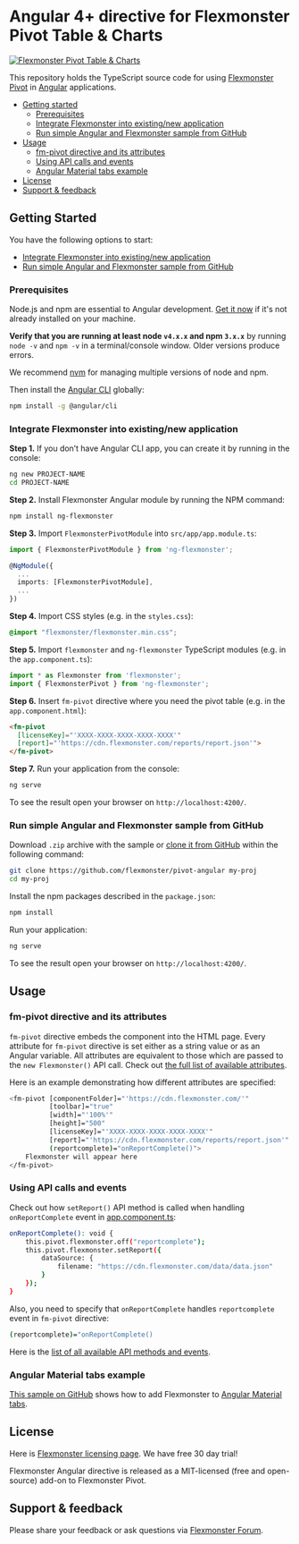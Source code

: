 # Angular 4+ directive for Flexmonster Pivot Table & Charts
[![Flexmonster Pivot Table & Charts](https://s3.amazonaws.com/flexmonster/github/fm-github-cover.png)](https://flexmonster.com)


This repository holds the TypeScript source code for using [Flexmonster Pivot](https://www.flexmonster.com/) in [Angular](https://angular.io/) applications. 

* [Getting started](#getting-started)
  * [Prerequisites](#prerequisites)
  * [Integrate Flexmonster into existing/new application](#add-to-app)
  * [Run simple Angular and Flexmonster sample from GitHub](#run-github-sample)
* [Usage](#usage)
  * [fm-pivot directive and its attributes](#fm-pivot-directive)
  * [Using API calls and events](#using-flexmonster-api)
  * [Angular Material tabs example](#material-tabs)
* [License](#license)
* [Support & feedback](#support-feedback)

## <a name="getting-started"></a>Getting Started ##

You have the following options to start:

* [Integrate Flexmonster into existing/new application](#add-to-app)
* [Run simple Angular and Flexmonster sample from GitHub](#run-github-sample)

### <a name="prerequisites"></a>Prerequisites ###

Node.js and npm are essential to Angular development. [Get it now](https://docs.npmjs.com/getting-started/installing-node) if it's not already installed on your machine.
 
**Verify that you are running at least node `v4.x.x` and npm `3.x.x`**
by running `node -v` and `npm -v` in a terminal/console window.
Older versions produce errors.

We recommend [nvm](https://github.com/creationix/nvm) for managing multiple versions of node and npm.

Then install the [Angular CLI](https://cli.angular.io/) globally:

```bash
npm install -g @angular/cli
```

### <a name="add-to-app"></a>Integrate Flexmonster into existing/new application ###

**Step 1.** If you don’t have Angular CLI app, you can create it by running in the console:

```bash
ng new PROJECT-NAME
cd PROJECT-NAME
```

**Step 2.** Install Flexmonster Angular module by running the NPM command:

```bash
npm install ng-flexmonster
```

**Step 3.** Import `FlexmonsterPivotModule` into `src/app/app.module.ts`:

```typescript
import { FlexmonsterPivotModule } from 'ng-flexmonster';

@NgModule({
  ...
  imports: [FlexmonsterPivotModule],
  ...
})
```

**Step 4.** Import CSS styles (e.g. in the `styles.css`):
```css
@import "flexmonster/flexmonster.min.css";
```

**Step 5.** Import `flexmonster` and `ng-flexmonster` TypeScript modules (e.g. in the `app.component.ts`):

```typescript
import * as Flexmonster from 'flexmonster';
import { FlexmonsterPivot } from 'ng-flexmonster';
```

**Step 6.** Insert `fm-pivot` directive where you need the pivot table (e.g. in the `app.component.html`):

```html
<fm-pivot 
  [licenseKey]="'XXXX-XXXX-XXXX-XXXX-XXXX'"
  [report]="'https://cdn.flexmonster.com/reports/report.json'">
</fm-pivot>
```

**Step 7.** Run your application from the console:

```bash
ng serve
```

To see the result open your browser on `http://localhost:4200/`.


### <a name="run-github-sample"></a>Run simple Angular and Flexmonster sample from GitHub ###

Download `.zip` archive with the sample or [clone it from GitHub](https://github.com/flexmonster/pivot-angular) within the following command:

```bash
git clone https://github.com/flexmonster/pivot-angular my-proj
cd my-proj
```

Install the npm packages described in the `package.json`:

```bash
npm install
```

Run your application:

```bash
ng serve
```

To see the result open your browser on `http://localhost:4200/`.

## <a name="usage"></a>Usage ##

### <a name="fm-pivot-directive"></a>fm-pivot directive and its attributes ###

`fm-pivot` directive embeds the component into the HTML page. Every attribute for `fm-pivot` directive is set either as a string value or as an Angular variable. All attributes are equivalent to those which are passed to the `new Flexmonster()` API call. Check out [the full list of available attributes](https://www.flexmonster.com/api/new-flexmonster/).

Here is an example demonstrating how different attributes are specified:

```bash
<fm-pivot [componentFolder]="'https://cdn.flexmonster.com/'"
          [toolbar]="true"
          [width]="'100%'"
          [height]="500"
          [licenseKey]="'XXXX-XXXX-XXXX-XXXX-XXXX'"
          [report]="'https://cdn.flexmonster.com/reports/report.json'"
          (reportcomplete)="onReportComplete()">
    Flexmonster will appear here
</fm-pivot>
```

### <a name="using-flexmonster-api"></a>Using API calls and events ###

Check out how `setReport()` API method is called when handling `onReportComplete` event in [app.component.ts](https://github.com/flexmonster/pivot-angular/blob/master/src/app/app.component.ts):

```bash
onReportComplete(): void {
	this.pivot.flexmonster.off("reportcomplete");
	this.pivot.flexmonster.setReport({
		dataSource: {
			filename: "https://cdn.flexmonster.com/data/data.json"
		}
	});
}
```

Also, you need to specify that `onReportComplete` handles `reportcomplete` event in `fm-pivot` directive:

```bash
(reportcomplete)="onReportComplete()
```

Here is the [list of all available API methods and events](https://www.flexmonster.com/api/). 

### <a name="material-tabs"></a>Angular Material tabs example ###

[This sample on GitHub](https://github.com/flexmonster/pivot-angular/tree/master/src/app/tabs) shows how to add Flexmonster to [Angular Material tabs](https://material.angular.io/components/tabs/overview).

## <a name="license"></a>License ##

Here is [Flexmonster licensing page](https://www.flexmonster.com/pivot-table-editions-and-pricing/). We have free 30 day trial! 

Flexmonster Angular directive is released as a MIT-licensed (free and open-source) add-on to Flexmonster Pivot.

## <a name="support-feedback"></a>Support & feedback ##

Please share your feedback or ask questions via [Flexmonster Forum](https://www.flexmonster.com/forum/).
